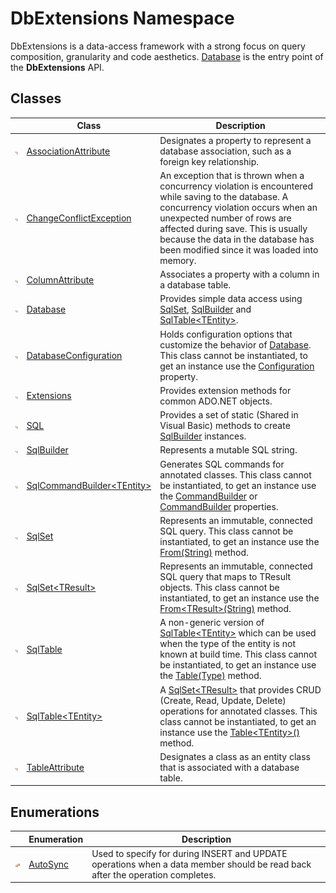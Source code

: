 DbExtensions Namespace
======================
DbExtensions is a data-access framework with a strong focus on query composition, granularity and code aesthetics. [Database][1] is the entry point of the **DbExtensions** API.


Classes
-------

                | Class                               | Description                                                                                                                                                                                                                                                                                          
--------------- | ----------------------------------- | ---------------------------------------------------------------------------------------------------------------------------------------------------------------------------------------------------------------------------------------------------------------------------------------------------- 
![Public class] | [AssociationAttribute][2]           | Designates a property to represent a database association, such as a foreign key relationship.                                                                                                                                                                                                       
![Public class] | [ChangeConflictException][3]        | An exception that is thrown when a concurrency violation is encountered while saving to the database. A concurrency violation occurs when an unexpected number of rows are affected during save. This is usually because the data in the database has been modified since it was loaded into memory. 
![Public class] | [ColumnAttribute][4]                | Associates a property with a column in a database table.                                                                                                                                                                                                                                             
![Public class] | [Database][1]                       | Provides simple data access using [SqlSet][5], [SqlBuilder][6] and [SqlTable&lt;TEntity>][7].                                                                                                                                                                                                        
![Public class] | [DatabaseConfiguration][8]          | Holds configuration options that customize the behavior of [Database][1]. This class cannot be instantiated, to get an instance use the [Configuration][9] property.                                                                                                                                 
![Public class] | [Extensions][10]                    | Provides extension methods for common ADO.NET objects.                                                                                                                                                                                                                                               
![Public class] | [SQL][11]                           | Provides a set of static (Shared in Visual Basic) methods to create [SqlBuilder][6] instances.                                                                                                                                                                                                       
![Public class] | [SqlBuilder][6]                     | Represents a mutable SQL string.                                                                                                                                                                                                                                                                     
![Public class] | [SqlCommandBuilder&lt;TEntity>][12] | Generates SQL commands for annotated classes. This class cannot be instantiated, to get an instance use the [CommandBuilder][13] or [CommandBuilder][14] properties.                                                                                                                                 
![Public class] | [SqlSet][5]                         | Represents an immutable, connected SQL query. This class cannot be instantiated, to get an instance use the [From(String)][15] method.                                                                                                                                                               
![Public class] | [SqlSet&lt;TResult>][16]            | Represents an immutable, connected SQL query that maps to TResult objects. This class cannot be instantiated, to get an instance use the [From&lt;TResult>(String)][17] method.                                                                                                                      
![Public class] | [SqlTable][18]                      | A non-generic version of [SqlTable&lt;TEntity>][7] which can be used when the type of the entity is not known at build time. This class cannot be instantiated, to get an instance use the [Table(Type)][19] method.                                                                                 
![Public class] | [SqlTable&lt;TEntity>][7]           | A [SqlSet&lt;TResult>][16] that provides CRUD (Create, Read, Update, Delete) operations for annotated classes. This class cannot be instantiated, to get an instance use the [Table&lt;TEntity>()][20] method.                                                                                       
![Public class] | [TableAttribute][21]                | Designates a class as an entity class that is associated with a database table.                                                                                                                                                                                                                      


Enumerations
------------

                      | Enumeration    | Description                                                                                                                   
--------------------- | -------------- | ----------------------------------------------------------------------------------------------------------------------------- 
![Public enumeration] | [AutoSync][22] | Used to specify for during INSERT and UPDATE operations when a data member should be read back after the operation completes. 

[1]: Database/README.md
[2]: AssociationAttribute/README.md
[3]: ChangeConflictException/README.md
[4]: ColumnAttribute/README.md
[5]: SqlSet/README.md
[6]: SqlBuilder/README.md
[7]: SqlTable_1/README.md
[8]: DatabaseConfiguration/README.md
[9]: Database/Configuration.md
[10]: Extensions/README.md
[11]: SQL/README.md
[12]: SqlCommandBuilder_1/README.md
[13]: SqlTable_1/CommandBuilder.md
[14]: SqlTable/CommandBuilder.md
[15]: Database/From_2.md
[16]: SqlSet_1/README.md
[17]: Database/From__1_2.md
[18]: SqlTable/README.md
[19]: Database/Table.md
[20]: Database/Table__1.md
[21]: TableAttribute/README.md
[22]: AutoSync/README.md
[Public class]: ../icons/pubclass.gif "Public class"
[Public enumeration]: ../icons/pubenumeration.gif "Public enumeration"